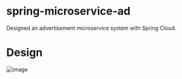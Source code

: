 # spring-microservice-ad
Designed an advertisement microservice system with Spring Cloud.

# Design
![image](https://github.com/yiz132/spring-microservice-ad/tree/master/designs/ad-service.png)
